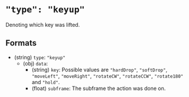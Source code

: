 # `"type": "keyup"`

Denoting which key was lifted.

## Formats

* (string) `type`: `"keyup"`
  * (obj) `data`:
    * (string) `key`: Possible values are `"hardDrop"`, `"softDrop"`, `"moveLeft"`, `"moveRight"`, `"rotateCW"`, `"rotateCCW"`, `"rotate180"` and `"hold"`.
    * (float) `subframe`: The subframe the action was done on.
